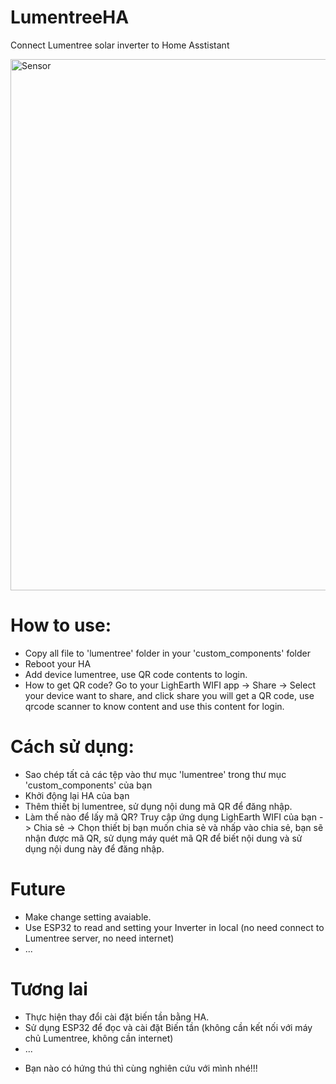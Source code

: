 # LumentreeHA
Connect Lumentree solar inverter to Home Asstistant

<img src="https://github.com/vboyhn/LumentreeHA/blob/main/sensor.png" width="850" alt="Sensor" /> 


# How to use: 
 - Copy all file to 'lumentree' folder in your 'custom_components' folder
 - Reboot your HA
 - Add device lumentree, use QR code contents to login.
 - How to get QR code? Go to your LighEarth WIFI app -> Share -> Select your device want to share, and click share you will get a QR code, use qrcode scanner to know content and use this content for login.
  
# Cách sử dụng:
- Sao chép tất cả các tệp vào thư mục 'lumentree' trong thư mục 'custom_components' của bạn
- Khởi động lại HA của bạn
- Thêm thiết bị lumentree, sử dụng nội dung mã QR để đăng nhập.
- Làm thế nào để lấy mã QR? Truy cập ứng dụng LighEarth WIFI của bạn -> Chia sẻ -> Chọn thiết bị bạn muốn chia sẻ và nhấp vào chia sẻ, bạn sẽ nhận được mã QR, sử dụng máy quét mã QR để biết nội dung và sử dụng nội dung này để đăng nhập.

# Future
- Make change setting avaiable.
- Use ESP32 to read and setting your Inverter in local (no need connect to Lumentree server, no need internet)
- ...

# Tương lai
- Thực hiện thay đổi cài đặt biến tần bằng HA.
- Sử dụng ESP32 để đọc và cài đặt Biến tần (không cần kết nối với máy chủ Lumentree, không cần internet)
- ...

* Bạn nào có hứng thú thì cùng nghiên cứu với mình nhé!!!
